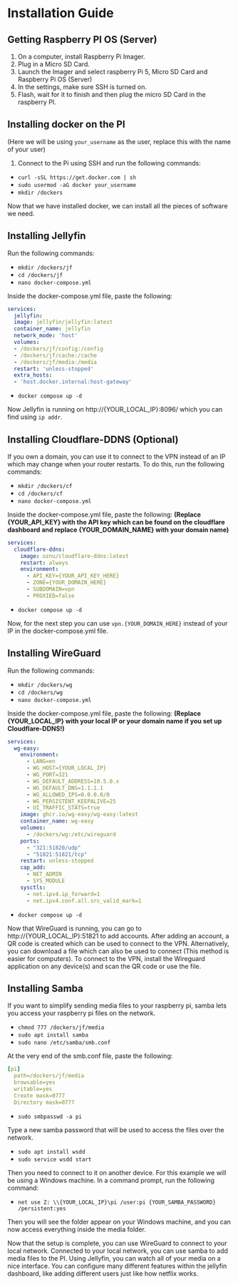 # Installation Guide

## Getting Raspberry PI OS (Server)
1. On a computer, install Raspberry Pi Imager.
2. Plug in a Micro SD Card.
3. Launch the Imager and select raspberry Pi 5, Micro SD Card and Raspberry Pi OS (Server)
4. In the settings, make sure SSH is turned on.
5. Flash, wait for it to finish and then plug the micro SD Card in the raspberry PI.

## Installing docker on the PI
(Here we will be using `your_username` as the user, replace this with the name of your user)

1. Connect to the Pi using SSH and run the following commands:
* `curl -sSL https://get.docker.com | sh`
* `sudo usermod -aG docker your_username`
* `mkdir /dockers`

Now that we have installed docker, we can install all the pieces of software we need.

## Installing Jellyfin
Run the following commands:
* `mkdir /dockers/jf`
* `cd /dockers/jf`
* `nano docker-compose.yml`

Inside the docker-compose.yml file, paste the following:
```yaml
services:
  jellyfin:
  image: jellyfin/jellyfin:latest
  container_name: jellyfin
  network_mode: 'host'
  volumes:
  - /dockers/jf/config:/config
  - /dockers/jf/cache:/cache
  - /dockers/jf/media:/media
  restart: 'unless-stopped'
  extra_hosts:
  - 'host.docker.internal:host-gateway'
```

* `docker compose up -d`

Now Jellyfin is running on http://{YOUR_LOCAL_IP}:8096/ which you can find using `ip addr`.

## Installing Cloudflare-DDNS (Optional)
If you own a domain, you can use it to connect to the VPN instead of an IP which may change when your router restarts.
To do this, run the following commands:
* `mkdir /dockers/cf`
* `cd /dockers/cf`
* `nano docker-compose.yml`

Inside the docker-compose.yml file, paste the following: **(Replace {YOUR_API_KEY} with the API key which can be found on the cloudflare dashboard and replace {YOUR_DOMAIN_NAME} with your domain name)**
```yaml
services:
  cloudflare-ddns:
    image: oznu/cloudflare-ddns:latest
    restart: always
    environment:
      - API_KEY={YOUR_API_KEY_HERE}
      - ZONE={YOUR_DOMAIN_HERE}
      - SUBDOMAIN=vpn
      - PROXIED=false
```
* `docker compose up -d`

Now, for the next step you can use `vpn.{YOUR_DOMAIN_HERE}` instead of your IP in the docker-compose.yml file.

## Installing WireGuard
Run the following commands:
* `mkdir /dockers/wg`
* `cd /dockers/wg`
* `nano docker-compose.yml`

Inside the docker-compose.yml file, paste the following: **(Replace {YOUR_LOCAL_IP} with your local IP or your domain name if you set up Cloudflare-DDNS!)**
```yaml
services:
  wg-easy:
    environment:
      - LANG=en
      - WG_HOST={YOUR_LOCAL_IP}
      - WG_PORT=321
      - WG_DEFAULT_ADDRESS=10.5.0.x
      - WG_DEFAULT_DNS=1.1.1.1
      - WG_ALLOWED_IPS=0.0.0.0/0
      - WG_PERSISTENT_KEEPALIVE=25
      - UI_TRAFFIC_STATS=true
    image: ghcr.io/wg-easy/wg-easy:latest
    container_name: wg-easy
    volumes:
      - /dockers/wg:/etc/wireguard
    ports:
      - "321:51820/udp"
      - "51821:51821/tcp"
    restart: unless-stopped
    cap_add:
      - NET_ADMIN
      - SYS_MODULE
    sysctls:
      - net.ipv4.ip_forward=1
      - net.ipv4.conf.all.src_valid_mark=1
```
* `docker compose up -d`

Now that WireGuard is running, you can go to http://{YOUR_LOCAL_IP}:51821 to add accounts.
After adding an account, a QR code is created which can be used to connect to the VPN.
Alternatively, you can download a file which can also be used to connect (This method is easier for computers).
To connect to the VPN, install the Wireguard application on any device(s) and scan the QR code or use the file.

## Installing Samba
If you want to simplify sending media files to your raspberry pi, samba lets you access your raspberry pi files on the network.

* `chmod 777 /dockers/jf/media`
* `sudo apt install samba`
* `sudo nano /etc/samba/smb.conf`

At the very end of the smb.conf file, paste the following:
```yaml
[pi]
  path=/dockers/jf/media
  browsable=yes
  writable=yes
  Create mask=0777
  Directory mask=0777
```
* `sudo smbpasswd -a pi`

Type a new samba password that will be used to access the files over the network.
* `sudo apt install wsdd`
* `sudo service wsdd start`

Then you need to connect to it on another device.
For this example we will be using a Windows machine.
In a command prompt, run the following command:

* `net use Z: \\{YOUR_LOCAL_IP}\pi /user:pi {YOUR_SAMBA_PASSWORD} /persistent:yes`

Then you will see the folder appear on your Windows machine, and you can now access everything inside the media folder.

Now that the setup is complete, you can use WireGuard to connect to your local network.
Connected to your local network, you can use samba to add media files to the PI.
Using Jellyfin, you can watch all of your media on a nice interface. You can configure many different features within the jellyfin dashboard, like adding different users just like how netflix works.
